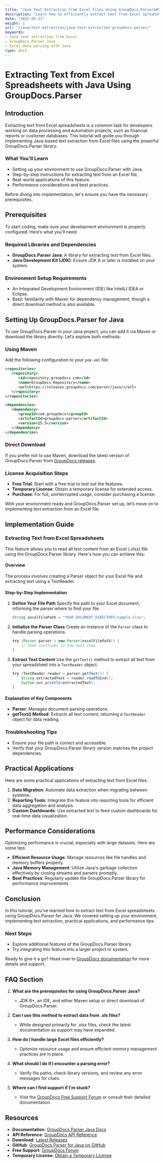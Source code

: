 ```yaml
---
title: "Java Text Extraction from Excel Files Using GroupDocs.Parser&#58; A Comprehensive Guide"
description: "Learn how to efficiently extract text from Excel spreadsheets using Java and the GroupDocs.Parser library. Follow this step-by-step guide for seamless implementation."
date: "2025-05-13"
weight: 1
url: "/java/text-extraction/java-text-extraction-groupdocs-parser/"
keywords:
- Java text extraction from Excel
- GroupDocs.Parser Java
- Excel data parsing with Java
type: docs
---
```

# Extracting Text from Excel Spreadsheets with Java Using GroupDocs.Parser

## Introduction

Extracting text from Excel spreadsheets is a common task for developers working on data processing and automation projects, such as financial reports or customer databases. This tutorial will guide you through implementing Java-based text extraction from Excel files using the powerful GroupDocs.Parser library.

### What You'll Learn
- Setting up your environment to use GroupDocs.Parser with Java.
- Step-by-step instructions for extracting text from an Excel file.
- Real-world applications of this feature.
- Performance considerations and best practices.

Before diving into implementation, let's ensure you have the necessary prerequisites.

## Prerequisites

To start coding, make sure your development environment is properly configured. Here’s what you’ll need:

### Required Libraries and Dependencies
- **GroupDocs.Parser Java**: A library for extracting text from Excel files.
- **Java Development Kit (JDK)**: Ensure JDK 8 or later is installed on your system.

### Environment Setup Requirements
- An Integrated Development Environment (IDE) like IntelliJ IDEA or Eclipse.
- Basic familiarity with Maven for dependency management, though a direct download method is also available.

## Setting Up GroupDocs.Parser for Java

To use GroupDocs.Parser in your Java project, you can add it via Maven or download the library directly. Let’s explore both methods:

### Using Maven
Add the following configuration to your `pom.xml` file:

```xml
<repositories>
   <repository>
      <id>repository.groupdocs.com</id>
      <name>GroupDocs Repository</name>
      <url>https://releases.groupdocs.com/parser/java/</url>
   </repository>
</repositories>

<dependencies>
   <dependency>
      <groupId>com.groupdocs</groupId>
      <artifactId>groupdocs-parser</artifactId>
      <version>25.5</version>
   </dependency>
</dependencies>
```

### Direct Download
If you prefer not to use Maven, download the latest version of GroupDocs.Parser from [GroupDocs releases](https://releases.groupdocs.com/parser/java/).

### License Acquisition Steps
- **Free Trial**: Start with a free trial to test out the features.
- **Temporary License**: Obtain a temporary license for extended access.
- **Purchase**: For full, uninterrupted usage, consider purchasing a license.

With your environment ready and GroupDocs.Parser set up, let’s move on to implementing text extraction from an Excel file.

## Implementation Guide

### Extracting Text from Excel Spreadsheets

This feature allows you to read all text content from an Excel (.xlsx) file using the GroupDocs.Parser library. Here's how you can achieve this:

#### Overview
The process involves creating a Parser object for your Excel file and extracting text using a TextReader.

#### Step-by-Step Implementation

1. **Define Your File Path**
   Specify the path to your Excel document, informing the parser where to find your file.
   
   ```java
   String excelFilePath = "YOUR_DOCUMENT_DIRECTORY/sample.xlsx";
   ```

2. **Initialize the Parser Class**
   Create an instance of the `Parser` class to handle parsing operations.
   
   ```java
   try (Parser parser = new Parser(excelFilePath)) {
       // Code continues in the next step
   }
   ```

3. **Extract Text Content**
   Use the `getText()` method to extract all text from your spreadsheet into a `TextReader` object.
   
   ```java
   try (TextReader reader = parser.getText()) {
       String extractedText = reader.readToEnd();
       System.out.println(extractedText);
   }
   ```

#### Explanation of Key Components
- **Parser**: Manages document parsing operations.
- **getText() Method**: Extracts all text content, returning a `TextReader` object for data reading.

### Troubleshooting Tips
- Ensure your file path is correct and accessible.
- Verify that your GroupDocs.Parser library version matches the project dependencies.

## Practical Applications

Here are some practical applications of extracting text from Excel files:

1. **Data Migration**: Automate data extraction when migrating between systems.
2. **Reporting Tools**: Integrate this feature into reporting tools for efficient data aggregation and analysis.
3. **Custom Dashboards**: Use extracted text to feed custom dashboards for real-time data visualization.

## Performance Considerations

Optimizing performance is crucial, especially with large datasets. Here are some tips:

- **Efficient Resource Usage**: Manage resources like file handles and memory buffers properly.
- **Java Memory Management**: Utilize Java's garbage collection effectively by closing streams and parsers promptly.
- **Best Practices**: Regularly update the GroupDocs.Parser library for performance improvements.

## Conclusion

In this tutorial, you’ve learned how to extract text from Excel spreadsheets using GroupDocs.Parser for Java. We covered setting up your environment, implementing text extraction, practical applications, and performance tips.

### Next Steps
- Explore additional features of the GroupDocs.Parser library.
- Try integrating this feature into a larger project or system.

Ready to give it a go? Head over to [GroupDocs documentation](https://docs.groupdocs.com/parser/java/) for more details and support.

## FAQ Section

1. **What are the prerequisites for using GroupDocs.Parser Java?**
   - JDK 8+, an IDE, and either Maven setup or direct download of GroupDocs.Parser.

2. **Can I use this method to extract data from .xls files?**
   - While designed primarily for .xlsx files, check the latest documentation as support may have expanded.

3. **How do I handle large Excel files efficiently?**
   - Optimize resource usage and ensure efficient memory management practices are in place.

4. **What should I do if I encounter a parsing error?**
   - Verify file paths, check library versions, and review any error messages for clues.

5. **Where can I find support if I'm stuck?**
   - Visit the [GroupDocs Free Support Forum](https://forum.groupdocs.com/c/parser) or consult their detailed documentation.

## Resources
- **Documentation**: [GroupDocs Parser Java Docs](https://docs.groupdocs.com/parser/java/)
- **API Reference**: [GroupDocs API Reference](https://reference.groupdocs.com/parser/java)
- **Download**: [Latest Releases](https://releases.groupdocs.com/parser/java/)
- **GitHub**: [GroupDocs.Parser for Java on GitHub](https://github.com/groupdocs-parser/GroupDocs.Parser-for-Java)
- **Free Support**: [GroupDocs Forum](https://forum.groupdocs.com/c/parser)
- **Temporary License**: [Obtain a Temporary License](https://purchase.groupdocs.com/temporary-license/) 


